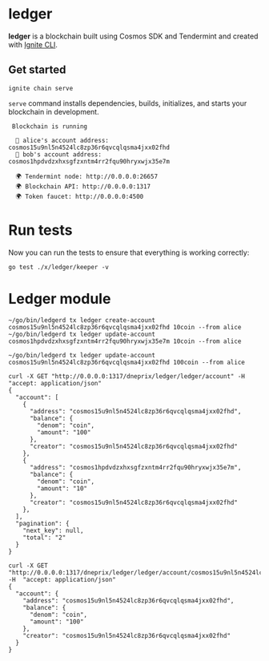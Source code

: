 # ledger
**ledger** is a blockchain built using Cosmos SDK and Tendermint and created with [Ignite CLI](https://ignite.com/cli).

## Get started

```
ignite chain serve
```
`serve` command installs dependencies, builds, initializes, and starts your blockchain in development.


```
 Blockchain is running
  
  👤 alice's account address: cosmos15u9nl5n4524lc8zp36r6qvcqlqsma4jxx02fhd
  👤 bob's account address: cosmos1hpdvdzxhxsgfzxntm4rr2fqu90hryxwjx35e7m
  
  🌍 Tendermint node: http://0.0.0.0:26657
  🌍 Blockchain API: http://0.0.0.0:1317
  🌍 Token faucet: http://0.0.0.0:4500
```

# Run tests

Now you can run the tests to ensure that everything is working correctly:

```
go test ./x/ledger/keeper -v
```

# Ledger module

```
~/go/bin/ledgerd tx ledger create-account cosmos15u9nl5n4524lc8zp36r6qvcqlqsma4jxx02fhd 10coin --from alice 
~/go/bin/ledgerd tx ledger update-account cosmos1hpdvdzxhxsgfzxntm4rr2fqu90hryxwjx35e7m 10coin --from alice 

~/go/bin/ledgerd tx ledger update-account cosmos15u9nl5n4524lc8zp36r6qvcqlqsma4jxx02fhd 100coin --from alice 

curl -X GET "http://0.0.0.0:1317/dneprix/ledger/ledger/account" -H  "accept: application/json"
{
  "account": [
    {
      "address": "cosmos15u9nl5n4524lc8zp36r6qvcqlqsma4jxx02fhd",
      "balance": {
        "denom": "coin",
        "amount": "100"
      },
      "creator": "cosmos15u9nl5n4524lc8zp36r6qvcqlqsma4jxx02fhd"
    },
    {
      "address": "cosmos1hpdvdzxhxsgfzxntm4rr2fqu90hryxwjx35e7m",
      "balance": {
        "denom": "coin",
        "amount": "10"
      },
      "creator": "cosmos15u9nl5n4524lc8zp36r6qvcqlqsma4jxx02fhd"
    },
  ],
  "pagination": {
    "next_key": null,
    "total": "2"
  }
}

curl -X GET "http://0.0.0.0:1317/dneprix/ledger/ledger/account/cosmos15u9nl5n4524lc8zp36r6qvcqlqsma4jxx02fhd" -H  "accept: application/json"
{
  "account": {
    "address": "cosmos15u9nl5n4524lc8zp36r6qvcqlqsma4jxx02fhd",
    "balance": {
      "denom": "coin",
      "amount": "100"
    },
    "creator": "cosmos15u9nl5n4524lc8zp36r6qvcqlqsma4jxx02fhd"
  }
}

```